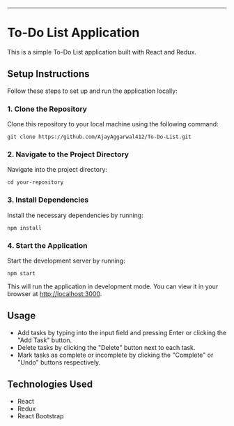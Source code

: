
---

# To-Do List Application

This is a simple To-Do List application built with React and Redux.

## Setup Instructions

Follow these steps to set up and run the application locally:

### 1. Clone the Repository

Clone this repository to your local machine using the following command:

```
git clone https://github.com/AjayAggarwal412/To-Do-List.git
```

### 2. Navigate to the Project Directory

Navigate into the project directory:

```
cd your-repository
```

### 3. Install Dependencies

Install the necessary dependencies by running:

```
npm install
```

### 4. Start the Application

Start the development server by running:

```
npm start
```

This will run the application in development mode. You can view it in your browser at [http://localhost:3000](http://localhost:3000).

## Usage

- Add tasks by typing into the input field and pressing Enter or clicking the "Add Task" button.
- Delete tasks by clicking the "Delete" button next to each task.
- Mark tasks as complete or incomplete by clicking the "Complete" or "Undo" buttons respectively.

## Technologies Used

- React
- Redux
- React Bootstrap

